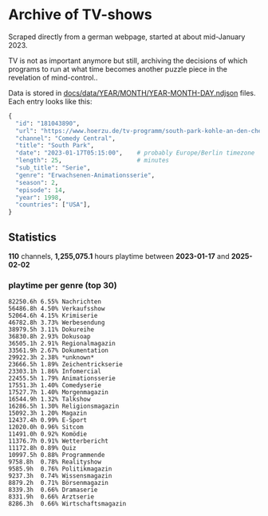 # Archive of TV-shows

Scraped directly from a german webpage, started at about mid-January 2023.

TV is not as important anymore but still, archiving the decisions of which programs to run at what time
becomes another puzzle piece in the revelation of mind-control.. 

Data is stored in [docs/data/YEAR/MONTH/YEAR-MONTH-DAY.ndjson](docs/data/) files. 
Each entry looks like this:

```python
{
  "id": "181043890", 
  "url": "https://www.hoerzu.de/tv-programm/south-park-kohle-an-den-chefkoch/bid_181043890/", 
  "channel": "Comedy Central", 
  "title": "South Park", 
  "date": "2023-01-17T05:15:00",    # probably Europe/Berlin timezone 
  "length": 25,                     # minutes 
  "sub_title": "Serie", 
  "genre": "Erwachsenen-Animationsserie", 
  "season": 2, 
  "episode": 14, 
  "year": 1998, 
  "countries": ["USA"],
}
```

## Statistics

**110** channels, **1,255,075.1** hours playtime between **2023-01-17** and **2025-02-02**


### playtime per genre (top 30)

    82250.6h 6.55% Nachrichten
    56486.8h 4.50% Verkaufsshow
    52064.6h 4.15% Krimiserie
    46782.8h 3.73% Werbesendung
    38979.5h 3.11% Dokureihe
    36830.8h 2.93% Dokusoap
    36505.1h 2.91% Regionalmagazin
    33561.9h 2.67% Dokumentation
    29922.3h 2.38% *unknown*
    23666.5h 1.89% Zeichentrickserie
    23303.1h 1.86% Infomercial
    22455.5h 1.79% Animationsserie
    17551.3h 1.40% Comedyserie
    17527.7h 1.40% Morgenmagazin
    16544.9h 1.32% Talkshow
    16286.5h 1.30% Religionsmagazin
    15092.3h 1.20% Magazin
    12437.4h 0.99% E-Sport
    12020.0h 0.96% Sitcom
    11491.0h 0.92% Komödie
    11376.7h 0.91% Wetterbericht
    11172.8h 0.89% Quiz
    10997.5h 0.88% Programmende
    9758.8h  0.78% Realityshow
    9585.9h  0.76% Politikmagazin
    9237.3h  0.74% Wissensmagazin
    8879.2h  0.71% Börsenmagazin
    8339.3h  0.66% Dramaserie
    8331.9h  0.66% Arztserie
    8286.3h  0.66% Wirtschaftsmagazin
